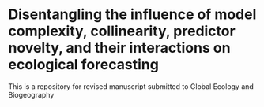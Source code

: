 # Disentangling the influence of model complexity, collinearity, predictor novelty, and their interactions on ecological forecasting
This is a repository for revised manuscript submitted to Global Ecology and Biogeography
